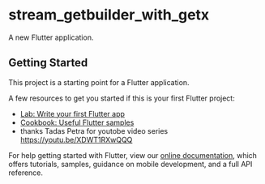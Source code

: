 # stream_getbuilder_with_getx

A new Flutter application.

## Getting Started

This project is a starting point for a Flutter application.

A few resources to get you started if this is your first Flutter project:

- [Lab: Write your first Flutter app](https://flutter.dev/docs/get-started/codelab)
- [Cookbook: Useful Flutter samples](https://flutter.dev/docs/cookbook)
- thanks Tadas Petra for youtobe video series https://youtu.be/XDWT1RXwQQQ 

For help getting started with Flutter, view our
[online documentation](https://flutter.dev/docs), which offers tutorials,
samples, guidance on mobile development, and a full API reference.
